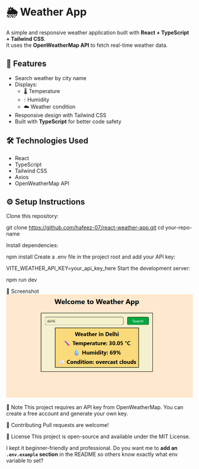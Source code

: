 # 🌦️ Weather App

A simple and responsive weather application built with **React + TypeScript + Tailwind CSS**.  
It uses the **OpenWeatherMap API** to fetch real-time weather data.


## 🚀 Features

- Search weather by city name
- Displays:
  - 🌡️ Temperature
  - 💧 Humidity
  - ☁️ Weather condition
- Responsive design with Tailwind CSS
- Built with **TypeScript** for better code safety


## 🛠️ Technologies Used

- React
- TypeScript
- Tailwind CSS
- Axios
- OpenWeatherMap API

## ⚙️ Setup Instructions

Clone this repository:

git clone https://github.com/hafeez-07/react-weather-app.git
cd your-repo-name

Install dependencies:

npm install
Create a .env file in the project root and add your API key:

VITE_WEATHER_API_KEY=your_api_key_here
Start the development server:

npm run dev

📸 Screenshot
![Weather app screenshot](screenshotWeatherApp.png)

📌 Note
This project requires an API key from OpenWeatherMap.
You can create a free account and generate your own key.

🤝 Contributing
Pull requests are welcome!

📝 License
This project is open-source and available under the MIT License.

I kept it beginner-friendly and professional.
Do you want me to **add an `.env.example` section** in the README so others know exactly what env variable to set?

